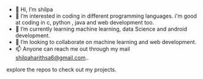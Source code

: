- 👋 Hi, I’m shilpa
- 👀 I’m interested in coding in different programming languages. i'm good at coding in c, python , java and web development too.
- 🌱 I’m currently learning machine learning, data Science and android development.
- 💞️ I’m looking to collaborate on machine learning and web development.
- 📫 Anyone can reach me out through my mail shilpaharithsa6@gmail.com..

explore the repos to check out my projects. 
